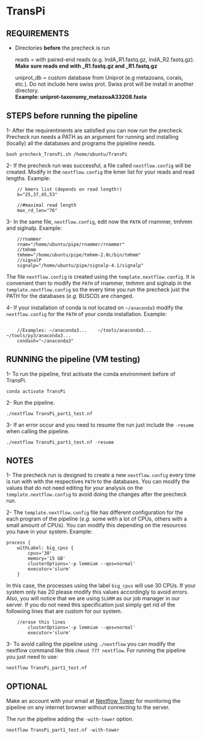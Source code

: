 # TransPi

## REQUIREMENTS   
- Directories **before** the precheck is run  

  reads = with paired-end reads (e.g. IndA_R1.fastq.gz, IndA_R2.fastq.gz).    
  		**Make sure reads end with _R1.fastq.gz and _R1.fastq.gz**  
          
  uniprot_db = custom database from Uniprot (e.g metazoans, corals, etc.). Do not include here swiss prot. Swiss prot will be         install in another directory.  
		**Example: uniprot-taxonomy_metazoaA33208.fasta**   


## STEPS before running the pipeline    
1- After the requirentments are satisfied you can now run the precheck. Precheck run needs a PATH as an argument for running and installing (locally) all the databases and programs the pipieline needs.   

```
bash precheck_TransPi.sh /home/ubuntu/TransPi
```  

2- If the precheck run was successful, a file called `nextflow.config` will be created. Modify in the `nextflow.config` the kmer list for your reads and read lengths. Example:    

```  
    // kmers list (depends on read length!)
    k="25,37,45,53"

    //#maximal read length
    max_rd_len="76"

``` 

3-  In the same file, `nextflow.config`, edit now the `PATH` of rnammer, tmhmm and siglnalp. Example:     

```
    //rnammer
    rnam="/home/ubuntu/pipe/rnammer/rnammer"
    //tmhmm
    tmhmm="/home/ubuntu/pipe/tmhmm-2.0c/bin/tmhmm"
    //signalP
    signalp="/home/ubuntu/pipe/signalp-4.1/signalp"

```   

The file `nextflow.config` is created using the `template.nextflow.config`. It is convenient then to modify the `PATH` of rnammer, tmhmm and siglnalp in the `template.nextflow.config` so the every time you run the precheck just the PATH for the databases (*e.g.* BUSCO) are changed.     


4- If your installation of conda is not located on `~/anaconda3` modify the `nextflow.config` for the `PATH` of your conda installation. Example:  

```

    //Examples: ~/anaconda3...    ~/tools/anaconda3...   ~/tools/py3/anaconda3...
    condash="~/anaconda3"

```  

## RUNNING the pipeline (VM testing)  

1- To run the pipeline, first activate the conda environment before of TransPi.  

```
conda activate TransPi
```  

2- Run the pipeline.   

```
./nextflow TransPi_part1_test.nf
```

3- If an error occur and you need to resume the run just include the `-resume` when calling the pipeline.  

```
./nextflow TransPi_part1_test.nf -resume

```    
 

## NOTES
1- The precheck run is designed to create a new `nextflow.config` every time is run with with the respectives `PATH` to the databases. You can modify the values that do not need editing for your analysis on the `template.nextflow.config` to avoid doing the changes after the precheck run.  

2- The `template.nextflow.config` file has different configuration for the each program of the pipeline (*e.g.* some with a lot of CPUs, others with a small amount of CPUs). You can modify this depending on the resources you have in your system. Example:

```
process {
    withLabel: big_cpus {
        cpus='30'
        memory='15 GB'
        clusterOptions='-p lemmium --qos=normal'
        executor='slurm'
    }

```

In this case, the processes using the label `big_cpus` will use 30 CPUs. If your system only has 20 please modify this values accordingly to avoid errors. Also, you will notice that we are using `SLURM` as our job manager in our server. If you do not need this specification just simply get rid of the followiing lines that are custom for our system.    

```
	//erase this lines
        clusterOptions='-p lemmium --qos=normal'
        executor='slurm'
```  


3- To avoid calling the pipeline using `./nextflow` you can modify the nextflow command like this `chmod 777 nextflow`. For running the pipeline you just need to use:  

```
nextflow TransPi_part1_test.nf

```    


## OPTIONAL   
Make an account with your email at [Nextflow Tower](https://tower.nf/login) for monitoring the pipeline on any internet browser without connecting to the server.  

The run the pipeline adding the `-with-tower` option.

```
nextflow TransPi_part1_test.nf -with-tower 
```  
